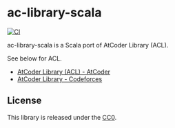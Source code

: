 # ac-library-scala

[![CI](https://github.com/harry0000/ac-library-scala/actions/workflows/ci.yaml/badge.svg)](https://github.com/harry0000/ac-library-scala/actions/workflows/ci.yaml)

ac-library-scala is a Scala port of AtCoder Library (ACL).

See below for ACL.

- [AtCoder Library (ACL) - AtCoder](https://atcoder.jp/posts/517)
- [AtCoder Library - Codeforces](https://codeforces.com/blog/entry/82400)

## License

This library is released under the [CC0](https://creativecommons.org/publicdomain/zero/1.0/legalcode).
